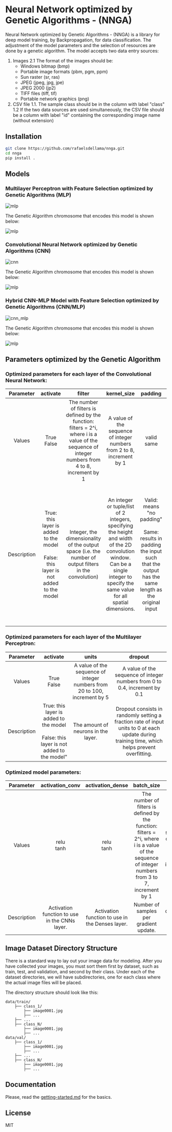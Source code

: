 # **N**eural **N**etwork optimized by **G**enetic **A**lgorithms - (NNGA)

Neural Network optimized by Genetic Algorithms - (NNGA) is a library for deep model training, by Backpropagation, for data classification. The adjustment of the model parameters and the selection of resources are done by a genetic algorithm.
The model accepts two data entry sources:
1. Images
    2.1 The format of the images should be:
    * Windows bitmap (bmp)
    * Portable image formats (pbm, pgm, ppm)
    * Sun raster (sr, ras)
    * JPEG (jpeg, jpg, jpe)
    * JPEG 2000 (jp2)
    * TIFF files (tiff, tif)
    * Portable network graphics (png)
2. CSV file
    1.1. The sample class should be in the column with label "class"
    1.2 If the two data sources are used simultaneously, the CSV file should be a column with label "id" containing the corresponding image name (without extension)

## Installation
```bash
git clone https://github.com/rafaelsdellama/nnga.git
cd nnga
pip install .
```

## Models

### Multilayer Perceptron with Feature Selection optimized by Genetic Algorithms (MLP)
![mlp](/doc/images/mlp.png)

The Genetic Algorithm chromosome that encodes this model is shown below:

![mlp](/doc/images/indiv_mlp.jpg)

### Convolutional Neural Network optimized by Genetic Algorithms (CNN)
![cnn](/doc/images/cnn.png)

The Genetic Algorithm chromosome that encodes this model is shown below:

![mlp](/doc/images/indiv_cnn.jpg)

### Hybrid CNN-MLP Model with Feature Selection optimized by Genetic Algorithms (CNN/MLP)
![cnn_mlp](/doc/images/cnn_mlp.png)

The Genetic Algorithm chromosome that encodes this model is shown below:

![mlp](/doc/images/indiv_cnn_mlp.jpg)

## Parameters optimized by the Genetic Algorithm
### Optimized parameters for each layer of the Convolutional  Neural Network:

| Parameter | activate | filter | kernel_size | padding | batchNormalization | maxPool | pool_size | dropout |
| :---: | :---: | :---: | :---: | :---: | :---: | :---: | :---: |  :---: | 
| Values | True <br/> False | The number of filters is defined by the function: filters = 2^i, where i is a value of the sequence of integer numbers from 4 to 8, increment by 1 | A value of the sequence of integer numbers from 2 to 8, increment by 1  | valid <br/> same | True <br/> False | True <br/> False | A value of the sequence of integer numbers from 2 to 6, increment by 1 | A value of the sequence of integer numbers from 0 to 0.4, increment by 0.1 |
| Description | True: this layer is added to the model  <br/><br/> False: this layer is not added to the model  | Integer, the dimensionality of the output space (i.e. the number of output filters in the convolution) | An integer or tuple/list of 2 integers, specifying the height and width of the 2D convolution window. Can be a single integer to specify the same value for all spatial dimensions. | Valid: means "no padding" <br/><br/> Same:  results in padding the input such that the output has the same length as the original input | True: Normalize the activations of the previous layer at each batch, i.e. applies a transformation that maintains the mean activation close to 0 and the activation standard deviation close to 1 <br/><br/> False: Does not do anything | True: Applies the max pooling operation <br/><br/> False: Does not do anything	| Integer or tuple of 2 integers, factors by which to downscale (vertical, horizontal). (2, 2) will halve the input in both spatial dimension. If only one integer is specified, the same window length will be used for both dimensions. |	Dropout consists in randomly setting a fraction rate of input units to 0 at each update during training time, which helps prevent overfitting. |

### Optimized parameters for each layer of the Multilayer Perceptron:

| Parameter | activate | units | dropout |
| :---: | :---: | :---: | :---: |
| Values | True <br/> False | A value of the sequence of integer numbers from 20 to 100, increment by 5 | A value of the sequence of integer numbers from 0 to 0.4, increment by 0.1 |
| Description | True: this layer is added to the model  <br/><br/> False: this layer is not added to the model" | The amount of neurons in the layer. | Dropout consists in randomly setting a fraction rate of input units to 0 at each update during training time, which helps prevent overfitting. |

### Optimized model parameters:

| Parameter | activation_conv | activation_dense | batch_size | epochs | optimizer | learning_rate | scaler | kernel_regularizer | kernel_initializer | activity_regularizer | bias_regularizer |
| :---: | :---: | :---: | :---: | :---: | :---: | :---: | :---: | :---: | :---: | :---: | :---: |
| Values | relu <br/> tanh | relu <br/> tanh  | The number of filters is defined by the function: filters = 2^i, where i is a value of the sequence of integer numbers from 3 to 7, increment by 1	 |  A value of the sequence of integer numbers from 20 to 200, increment by 5 | adam <br/> SGD <br/> RMSprop <br/> Adagrad <br/> Adadelta <br/> Adamax <br/> Nadam  | 0.001 <br/> 0.0025 <br/> 0.005 <br/> 0.0075 <br/> 0.01 <br/> 0.025 <br/> 0.05 <br/> 0.075 <br/> 0.1 <br/> 0.25 <br/> 0.5 <br/> 0.75 <br/> 1.0 <br/> 1.1 | Standard <br/> MinMax | None  <br/> l1 <br/> l2 <br/> l1_l2 | Zeros <br/> Ones <br/> RandomNormal <br/> RandomUniform <br/> TruncatedNormal <br/> VarianceScaling <br/> Orthogonal <br/> lecun_uniform <br/> glorot_normal <br/> glorot_uniform <br/> he_normal <br/> lecun_normal <br/> he_uniform | None  <br/> l1 <br/> l2 <br/> l1_l2 | None  <br/> l1 <br/> l2 <br/> l1_l2 | 
| Description | Activation function to use in the CNNs layer. | Activation function to use in the Denses layer. | Number of samples per gradient update. | Number of epochs to train the model. | Optimizer used in training the model. | Learning rate used in training the model. | Standardization method used to scale the data | Regularizer function applied to the kernel weights matrix. <br/> https://keras.io/regularizers/ |  Initializer for the kernel weights matrix. <br/> https://keras.io/initializers/ | Regularizer function applied to the output of the layer (its activation). <br/> https://keras.io/regularizers/ | Regularizer function applied to the bias vector. <br/> https://keras.io/regularizers/ |

## Image Dataset Directory Structure

There is a standard way to lay out your image data for modeling.
After you have collected your images, you must sort them first by dataset, such as train, test, and validation, and second by their class.
Under each of the dataset directories, we will have subdirectories, one for each class where the actual image files will be placed.

The directory structure should look like this:

    data/train/
        ├── class_1/
    		├── image0001.jpg
    		├── ...
        ├── ...
        ├── class_N/
    		├── image0001.jpg
    		├── ...
    data/val/
        ├── class_1/
    		├── image0001.jpg
    		├── ...
        ├── ...
        ├── class_N/
    		├── image0001.jpg
    		├── ...

## Documentation
Please, read the [getting-started.md](/getting-started.md) for the basics.

## License
MIT
